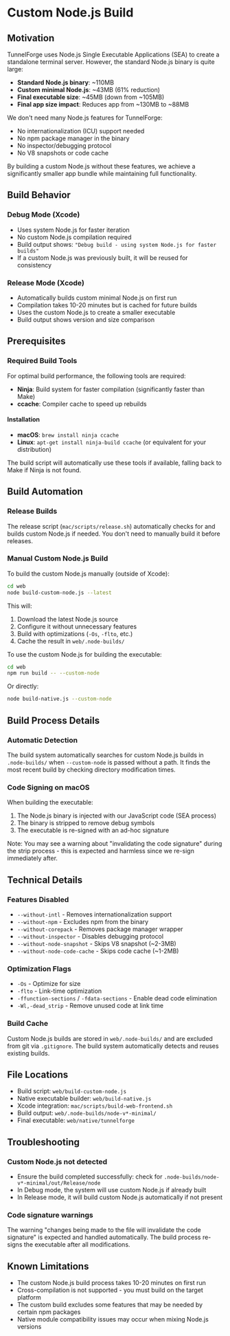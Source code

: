 # Custom Node.js Build

## Motivation

TunnelForge uses Node.js Single Executable Applications (SEA) to create a standalone terminal server. However, the standard Node.js binary is quite large:

- **Standard Node.js binary**: ~110MB
- **Custom minimal Node.js**: ~43MB (61% reduction)
- **Final executable size**: ~45MB (down from ~105MB)
- **Final app size impact**: Reduces app from ~130MB to ~88MB

We don't need many Node.js features for TunnelForge:
- No internationalization (ICU) support needed
- No npm package manager in the binary
- No inspector/debugging protocol
- No V8 snapshots or code cache

By building a custom Node.js without these features, we achieve a significantly smaller app bundle while maintaining full functionality.

## Build Behavior

### Debug Mode (Xcode)
- Uses system Node.js for faster iteration
- No custom Node.js compilation required
- Build output shows: `"Debug build - using system Node.js for faster builds"`
- If a custom Node.js was previously built, it will be reused for consistency

### Release Mode (Xcode)
- Automatically builds custom minimal Node.js on first run
- Compilation takes 10-20 minutes but is cached for future builds
- Uses the custom Node.js to create a smaller executable
- Build output shows version and size comparison

## Prerequisites

### Required Build Tools
For optimal build performance, the following tools are required:
- **Ninja**: Build system for faster compilation (significantly faster than Make)
- **ccache**: Compiler cache to speed up rebuilds

#### Installation
- **macOS**: `brew install ninja ccache`
- **Linux**: `apt-get install ninja-build ccache` (or equivalent for your distribution)

The build script will automatically use these tools if available, falling back to Make if Ninja is not found.

## Build Automation

### Release Builds
The release script (`mac/scripts/release.sh`) automatically checks for and builds custom Node.js if needed. You don't need to manually build it before releases.

### Manual Custom Node.js Build

To build the custom Node.js manually (outside of Xcode):

```bash
cd web
node build-custom-node.js --latest
```

This will:
1. Download the latest Node.js source
2. Configure it without unnecessary features
3. Build with optimizations (`-Os`, `-flto`, etc.)
4. Cache the result in `web/.node-builds/`

To use the custom Node.js for building the executable:

```bash
cd web
npm run build -- --custom-node
```

Or directly:

```bash
node build-native.js --custom-node
```

## Build Process Details

### Automatic Detection
The build system automatically searches for custom Node.js builds in `.node-builds/` when `--custom-node` is passed without a path. It finds the most recent build by checking directory modification times.

### Code Signing on macOS
When building the executable:
1. The Node.js binary is injected with our JavaScript code (SEA process)
2. The binary is stripped to remove debug symbols
3. The executable is re-signed with an ad-hoc signature

Note: You may see a warning about "invalidating the code signature" during the strip process - this is expected and harmless since we re-sign immediately after.

## Technical Details

### Features Disabled
- `--without-intl` - Removes internationalization support
- `--without-npm` - Excludes npm from the binary
- `--without-corepack` - Removes package manager wrapper
- `--without-inspector` - Disables debugging protocol
- `--without-node-snapshot` - Skips V8 snapshot (~2-3MB)
- `--without-node-code-cache` - Skips code cache (~1-2MB)

### Optimization Flags
- `-Os` - Optimize for size
- `-flto` - Link-time optimization
- `-ffunction-sections` / `-fdata-sections` - Enable dead code elimination
- `-Wl,-dead_strip` - Remove unused code at link time

### Build Cache
Custom Node.js builds are stored in `web/.node-builds/` and are excluded from git via `.gitignore`. The build system automatically detects and reuses existing builds.

## File Locations

- Build script: `web/build-custom-node.js`
- Native executable builder: `web/build-native.js`
- Xcode integration: `mac/scripts/build-web-frontend.sh`
- Build output: `web/.node-builds/node-v*-minimal/`
- Final executable: `web/native/tunnelforge`

## Troubleshooting

### Custom Node.js not detected
- Ensure the build completed successfully: check for `.node-builds/node-v*-minimal/out/Release/node`
- In Debug mode, the system will use custom Node.js if already built
- In Release mode, it will build custom Node.js automatically if not present

### Code signature warnings
The warning "changes being made to the file will invalidate the code signature" is expected and handled automatically. The build process re-signs the executable after all modifications.

## Known Limitations

- The custom Node.js build process takes 10-20 minutes on first run
- Cross-compilation is not supported - you must build on the target platform
- The custom build excludes some features that may be needed by certain npm packages
- Native module compatibility issues may occur when mixing Node.js versions
